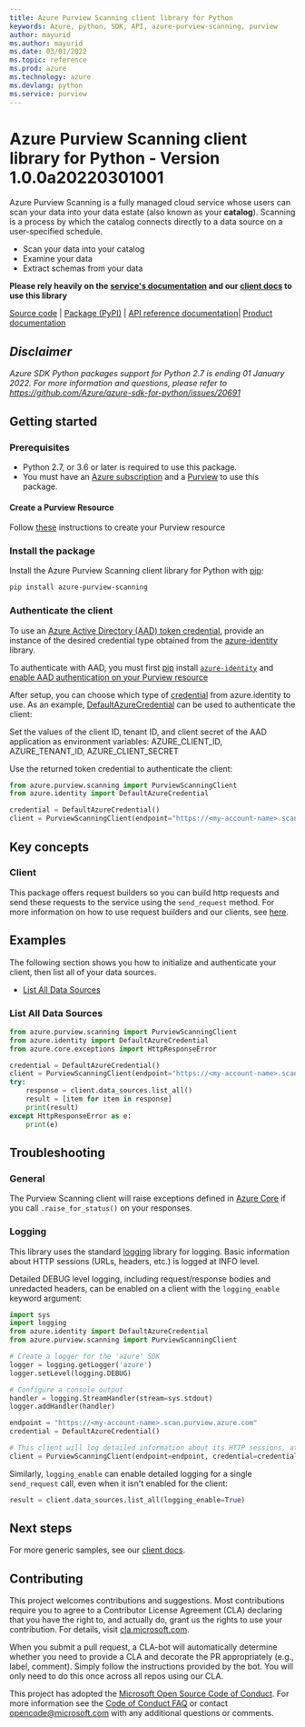 ```yaml
---
title: Azure Purview Scanning client library for Python
keywords: Azure, python, SDK, API, azure-purview-scanning, purview
author: mayurid
ms.author: mayurid
ms.date: 03/01/2022
ms.topic: reference
ms.prod: azure
ms.technology: azure
ms.devlang: python
ms.service: purview
---
```

# Azure Purview Scanning client library for Python - Version 1.0.0a20220301001 


Azure Purview Scanning is a fully managed cloud service whose users can scan your data into your data estate (also known as your **catalog**). Scanning is a process by which the catalog connects directly to a data source on a user-specified schedule.

- Scan your data into your catalog
- Examine your data
- Extract schemas from your data

**Please rely heavily on the [service's documentation][scanning_product_documentation] and our [client docs][request_builders_and_client] to use this library**

[Source code][source_code] | [Package (PyPI)][scanning_pypi] | [API reference documentation][scanning_ref_docs]| [Product documentation][scanning_product_documentation]

## _Disclaimer_

_Azure SDK Python packages support for Python 2.7 is ending 01 January 2022. For more information and questions, please refer to https://github.com/Azure/azure-sdk-for-python/issues/20691_

## Getting started

### Prerequisites

- Python 2.7, or 3.6 or later is required to use this package.
- You must have an [Azure subscription][azure_subscription] and a [Purview][purview_resource] to use this package.

#### Create a Purview Resource

Follow [these][purview_resource] instructions to create your Purview resource

### Install the package

Install the Azure Purview Scanning client library for Python with [pip][pip]:

```bash
pip install azure-purview-scanning
```

### Authenticate the client

To use an [Azure Active Directory (AAD) token credential][authenticate_with_token],
provide an instance of the desired credential type obtained from the
[azure-identity][azure_identity_credentials] library.

To authenticate with AAD, you must first [pip][pip] install [`azure-identity`][azure_identity_pip] and
[enable AAD authentication on your Purview resource][enable_aad]

After setup, you can choose which type of [credential][azure_identity_credentials] from azure.identity to use.
As an example, [DefaultAzureCredential][default_azure_credential]
can be used to authenticate the client:

Set the values of the client ID, tenant ID, and client secret of the AAD application as environment variables:
AZURE_CLIENT_ID, AZURE_TENANT_ID, AZURE_CLIENT_SECRET

Use the returned token credential to authenticate the client:

```python
from azure.purview.scanning import PurviewScanningClient
from azure.identity import DefaultAzureCredential

credential = DefaultAzureCredential()
client = PurviewScanningClient(endpoint="https://<my-account-name>.scan.purview.azure.com", credential=credential)
```

## Key concepts

### Client

This package offers request builders so you can build http requests and send these requests to the service using the `send_request` method.
For more information on how to use request builders and our clients, see [here][request_builders_and_client].

## Examples

The following section shows you how to initialize and authenticate your client, then list all of your data sources.

- [List All Data Sources](#list-all-data-sources "List All Data Sources")

### List All Data Sources

```python
from azure.purview.scanning import PurviewScanningClient
from azure.identity import DefaultAzureCredential
from azure.core.exceptions import HttpResponseError

credential = DefaultAzureCredential()
client = PurviewScanningClient(endpoint="https://<my-account-name>.scan.purview.azure.com", credential=credential)
try:
    response = client.data_sources.list_all()
    result = [item for item in response]
    print(result)
except HttpResponseError as e:
    print(e)
```

## Troubleshooting

### General

The Purview Scanning client will raise exceptions defined in [Azure Core][azure_core] if you call `.raise_for_status()` on your responses.

### Logging

This library uses the standard
[logging][python_logging] library for logging.
Basic information about HTTP sessions (URLs, headers, etc.) is logged at INFO
level.

Detailed DEBUG level logging, including request/response bodies and unredacted
headers, can be enabled on a client with the `logging_enable` keyword argument:

```python
import sys
import logging
from azure.identity import DefaultAzureCredential
from azure.purview.scanning import PurviewScanningClient

# Create a logger for the 'azure' SDK
logger = logging.getLogger('azure')
logger.setLevel(logging.DEBUG)

# Configure a console output
handler = logging.StreamHandler(stream=sys.stdout)
logger.addHandler(handler)

endpoint = "https://<my-account-name>.scan.purview.azure.com"
credential = DefaultAzureCredential()

# This client will log detailed information about its HTTP sessions, at DEBUG level
client = PurviewScanningClient(endpoint=endpoint, credential=credential, logging_enable=True)
```

Similarly, `logging_enable` can enable detailed logging for a single `send_request` call,
even when it isn't enabled for the client:

```python
result = client.data_sources.list_all(logging_enable=True)
```

## Next steps

For more generic samples, see our [client docs][request_builders_and_client].

## Contributing

This project welcomes contributions and suggestions. Most contributions require you to agree to a Contributor License Agreement (CLA) declaring that you have the right to, and actually do, grant us the rights to use your contribution. For details, visit [cla.microsoft.com][cla].

When you submit a pull request, a CLA-bot will automatically determine whether you need to provide a CLA and decorate the PR appropriately (e.g., label, comment). Simply follow the instructions provided by the bot. You will only need to do this once across all repos using our CLA.

This project has adopted the [Microsoft Open Source Code of Conduct][code_of_conduct]. For more information see the [Code of Conduct FAQ][coc_faq] or contact [opencode@microsoft.com][coc_contact] with any additional questions or comments.

<!-- LINKS -->

[source_code]: https://github.com/Azure/azure-sdk-for-python/tree/main/sdk/purview/azure-purview-scanning/azure/purview/scanning
[scanning_pypi]: https://aka.ms/azsdk/python/purviewscanning/pypi
[scanning_ref_docs]: https://aka.ms/azsdk/python/purviewscanning/ref-docs
[scanning_product_documentation]: https://azure.microsoft.com/services/purview/
[azure_subscription]: https://azure.microsoft.com/free/
[purview_resource]: https://docs.microsoft.com/azure/purview/create-catalog-portal
[pip]: https://pypi.org/project/pip/
[authenticate_with_token]: https://docs.microsoft.com/azure/cognitive-services/authentication?tabs=powershell#authenticate-with-an-authentication-token
[azure_identity_credentials]: https://github.com/Azure/azure-sdk-for-python/tree/main/sdk/identity/azure-identity#credentials
[azure_identity_pip]: https://pypi.org/project/azure-identity/
[default_azure_credential]: https://github.com/Azure/azure-sdk-for-python/tree/main/sdk/identity/azure-identity#defaultazurecredential
[request_builders_and_client]: https://aka.ms/azsdk/python/protocol/quickstart
[enable_aad]: https://docs.microsoft.com/azure/purview/create-catalog-portal#add-a-security-principal-to-a-data-plane-role
[azure_core]: https://github.com/Azure/azure-sdk-for-python/blob/main/sdk/core/azure-core/README.md
[python_logging]: https://docs.python.org/3.5/library/logging.html
[cla]: https://cla.microsoft.com
[code_of_conduct]: https://opensource.microsoft.com/codeofconduct/
[coc_faq]: https://opensource.microsoft.com/codeofconduct/faq/
[coc_contact]: mailto:opencode@microsoft.com

